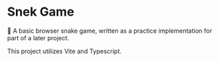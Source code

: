 # Snek Game
🐍 A basic browser snake game, written as a practice implementation for part of a later project.

This project utilizes Vite and Typescript.
